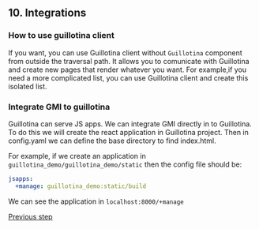 
## 10. Integrations


### How to use guillotina client

If you want, you can use Guillotina client without `Guillotina` component from outside the traversal path. It allows you to comunicate with Guillotina and create new pages that render whatever you want. For example,if you need a more complicated list, you can use Guillotina client and create this isolated list. 


### Integrate GMI to guillotina

Guillotina can serve JS apps. We can integrate GMI directly in to Guillotina. To do this we will create the react application in Guillotina project. Then in config.yaml we can define the base directory to find index.html. 

For example, if we create an application in `guillotina_demo/guillotina_demo/static` then the config file should be:

```yaml
jsapps:
  +manage: guillotina_demo:static/build
```

We can see the application in `localhost:8000/+manage` 


[Previous step](step-9-behaviors.md)
